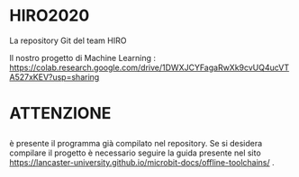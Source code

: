 # HIRO2020
La repository Git del team HIRO <p>
Il nostro progetto di Machine Learning : https://colab.research.google.com/drive/1DWXJCYFagaRwXk9cvUQ4ucVTA527xKEV?usp=sharing
# ATTENZIONE <p>
 è presente il programma già compilato nel repository.
 Se si desidera compilare il progetto è necessario seguire la guida presente nel sito https://lancaster-university.github.io/microbit-docs/offline-toolchains/ .
 
